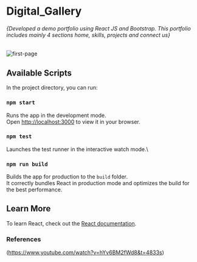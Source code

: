 # Digital_Gallery

###### _{Developed a demo portfolio using React JS and Bootstrap. This portfolio includes mainly 4 sections home, skills, projects and connect us}_

<img src="src/assets/img/1.jpg" Title="first-page">

## Available Scripts

In the project directory, you can run:

### `npm start`

Runs the app in the development mode.\
Open [http://localhost:3000](http://localhost:3000) to view it in your browser.

### `npm test`

Launches the test runner in the interactive watch mode.\

### `npm run build`

Builds the app for production to the `build` folder.\
It correctly bundles React in production mode and optimizes the build for the best performance.

## Learn More

To learn React, check out the [React documentation](https://reactjs.org/).

### References
(https://www.youtube.com/watch?v=hYv6BM2fWd8&t=4833s)
